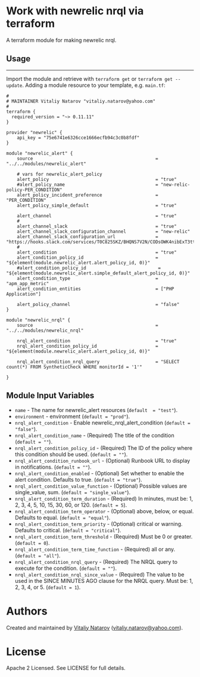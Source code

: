 # Work with newrelic nrql via terraform

A terraform module for making newrelic nrql.
 
## Usage
--------

Import the module and retrieve with ```terraform get``` or ```terraform get --update```. Adding a module resource to your template, e.g. `main.tf`:

```
#
# MAINTAINER Vitaliy Natarov "vitaliy.natarov@yahoo.com"
#
terraform {
  required_version = "~> 0.11.11"
}

provider "newrelic" {
    api_key = "75e6741e6326cce1666ecfb94c3c0b8fdf"
}

module "newrelic_alert" {
    source                                              = "../../modules/newrelic_alert"

    # vars for newrelic_alert_policy
    alert_policy                                        = "true"
    #alert_policy_name                                  = "new-relic-policy-PER_CONDITION"
    alert_policy_incident_preference                    = "PER_CONDITION"
    alert_policy_simple_default                         = "true"

    alert_channel                                       = "true"
    #
    alert_channel_slack                                 = "true"
    alert_channel_slack_configuration_channel           = "new-relic"
    alert_channel_slack_configuration_url               = "https://hooks.slack.com/services/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666"
    #
    alert_condition                                     = "true"
    alert_condition_policy_id                           = "${element(module.newrelic_alert.alert_policy_id, 0)}"
    #alert_condition_policy_id                           = "${element(module.newrelic_alert.simple_default_alert_policy_id, 0)}"
    alert_condition_type                                = "apm_app_metric"
    alert_condition_entities                            = ["PHP Application"]

    alert_policy_channel                                = "false"
}

module "newrelic_nrql" {
    source                                              = "../../modules/newrelic_nrql"

    nrql_alert_condition                                = "true"
    nrql_alert_condition_policy_id                      = "${element(module.newrelic_alert.alert_policy_id, 0)}"

    nrql_alert_condition_nrql_query                     = "SELECT count(*) FROM SyntheticCheck WHERE monitorId = '1'"
    
}                                                       
```

Module Input Variables
----------------------
- `name` - The name for newrelic_alert resources  (`default  = "test"`).
- `environment` - environment  (`default = "prod"`).
- `nrql_alert_condition` - Enable newrelic_nrql_alert_condition  (`default = "false"`).
- `nrql_alert_condition_name` - (Required) The title of the condition  (`default = ""`).
- `nrql_alert_condition_policy_id` - (Required) The ID of the policy where this condition should be used.  (`default = ""`).
- `nrql_alert_condition_runbook_url` - (Optional) Runbook URL to display in notifications.  (`default = ""`).
- `nrql_alert_condition_enabled` - (Optional) Set whether to enable the alert condition. Defaults to true.  (`default = "true"`).
- `nrql_alert_condition_value_function` - (Optional) Possible values are single_value, sum.  (`default = "single_value"`).
- `nrql_alert_condition_term_duration` - (Required) In minutes, must be: 1, 2, 3, 4, 5, 10, 15, 30, 60, or 120.  (`default = 5`).
- `nrql_alert_condition_term_operator` - (Optional) above, below, or equal. Defaults to equal.  (`default = "equal"`).
- `nrql_alert_condition_term_priority` - (Optional) critical or warning. Defaults to critical.  (`default = "critical"`).
- `nrql_alert_condition_term_threshold` - (Required) Must be 0 or greater.  (`default = 0`).
- `nrql_alert_condition_term_time_function` - (Required) all or any.  (`default = "all"`).
- `nrql_alert_condition_nrql_query` - (Required) The NRQL query to execute for the condition.  (`default = ""`).
- `nrql_alert_condition_nrql_since_value` - (Required) The value to be used in the SINCE <X> MINUTES AGO clause for the NRQL query. Must be: 1, 2, 3, 4, or 5.  (`default = 1`).


Authors
=======

Created and maintained by [Vitaliy Natarov](https://github.com/SebastianUA)
(vitaliy.natarov@yahoo.com).

License
=======

Apache 2 Licensed. See LICENSE for full details.

